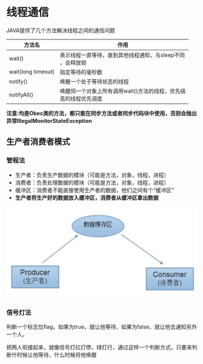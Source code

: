 # 线程通信

JAVA提供了几个方法解决线程之间的通信问题

|方法名|作用|
|--|--|
|wait()|表示线程一直等待，直到其他线程通知，与sleep不同<br/>，会释放锁|
|wait(long timeout)|指定等待的毫秒数|
|notify()|唤醒一个处于等待状态的线程	|
|notifyAll()|唤醒同一个对象上所有调用wait()方法的线程，优先级<br/>高的线程优先调度|

**注意:均是Obec类的方法，都只能在同步方法或者同步代码块中使用，否则会抛出异常lllegalMonitorStateException**



## 生产者消费者模式

### 管程法

- 生产者：负责生产数据的模块（可能是方法，对象，线程，进程）
- 消费者：负责处理数据的模块（可能是方法，对象，线程，进程）
- 缓冲区：消费者不能直接使用生产者的数据，他们之间有个“缓冲区”
- **生产者将生产好的数据放入缓冲区，消费者从缓冲区拿出数据**

![44146ba44626ced8f22b6fd750d244f6](https://raw.githubusercontent.com/pickices/Typora/master/image/20210614202717.png)



### 信号灯法

判断一个标志位flag，如果为true，就让他等待、如果为false，就让他去通知另外一个人。

把两人衔接起来，就像信号灯红灯停，绿灯行，通过这样一个判断方式，只要来判断什时候让他等待，什么时候将他唤醒
